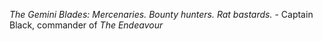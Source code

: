 *The Gemini Blades: Mercenaries. Bounty hunters. Rat bastards.* - Captain Black, commander of *The Endeavour* 